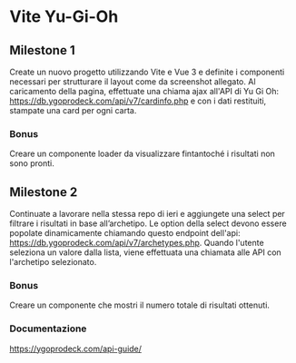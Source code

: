 # Vite Yu-Gi-Oh

## Milestone 1
Create un nuovo progetto utilizzando Vite e Vue 3 e definite i componenti necessari per strutturare il layout come da screenshot allegato.
Al caricamento della pagina, effettuate una chiama ajax all'API di Yu Gi Oh: https://db.ygoprodeck.com/api/v7/cardinfo.php e con i dati restituiti, stampate una card per ogni carta.

### Bonus
Creare un componente loader da visualizzare fintantoché i risultati non sono pronti.

## Milestone 2
Continuate a lavorare nella stessa repo di ieri e aggiungete una select per filtrare i risultati in base all’archetipo.
Le option della select devono essere popolate dinamicamente chiamando questo endpoint dell'api:
https://db.ygoprodeck.com/api/v7/archetypes.php.
Quando l'utente seleziona un valore dalla lista, viene effettuata una chiamata alle API con l'archetipo selezionato.

### Bonus
Creare un componente che mostri il numero totale di risultati ottenuti.

### Documentazione
https://ygoprodeck.com/api-guide/